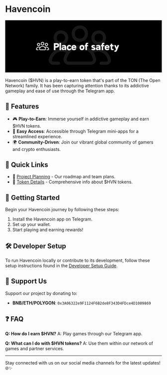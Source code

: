 # Havencoin

![Havencoin Banner](git/img/IMG_6932.PNG)

Havencoin ($HVN) is a play-to-earn token that's part of the TON (The Open Network) family. It has been capturing attention thanks to its addictive gameplay and ease of use through the Telegram app.

## 🚀 Features

- 🎮 **Play-to-Earn**: Immerse yourself in addictive gameplay and earn $HVN tokens.
- 📱 **Easy Access**: Accessible through Telegram mini-apps for a streamlined experience.
- 🌍 **Community-Driven**: Join our vibrant global community of gamers and crypto enthusiasts.

## 🔗 Quick Links

- 📃 [Project Planning](https://github.com/orgs/RexxBlockchain/projects/1) - Our roadmap and team plans.
- 📘 [Token Details](https://github.com/rexxweb3/RexxBlockchain/wiki/$HVN) - Comprehensive info about $HVN tokens.

## 🚀 Getting Started

Begin your Havencoin journey by following these steps:
1. Install the Havencoin app on Telegram.
2. Set up your wallet.
3. Start playing and earning rewards!

## 🛠 Developer Setup

To run Havencoin locally or contribute to its development, follow these setup instructions found in the [Developer Setup Guide](instructions/README.md).

## 💖 Support Us

Support our project by donating to:
- **BNB/ETH/POLYGON**: `0x3A06322e9F1124F6B2de8F343D4FDce4D1009869`

## ❓ FAQ

**Q: How do I earn $HVN?**
A: Play games through our Telegram app.

**Q: What can I do with $HVN tokens?**
A: Use them within our network of games and partner services.

---

Stay connected with us on our social media channels for the latest updates! 🌐✨
